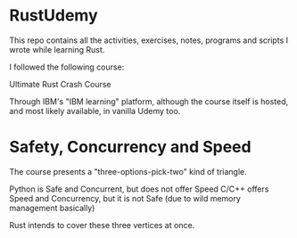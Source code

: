 # RustUdemy

This repo contains all the activities, exercises, notes, programs and scripts I wrote while learning Rust.

I followed the following course:

Ultimate Rust Crash Course

Through IBM's "IBM learning" platform, although the course itself is hosted, and most likely available, in vanilla Udemy too.

# Safety, Concurrency and Speed

The course presents a "three-options-pick-two" kind of triangle.

Python is Safe and Concurrent, but does not offer Speed
C/C++ offers Speed and Concurrency, but it is not Safe (due to wild memory management basically)

Rust intends to cover these three vertices at once.
